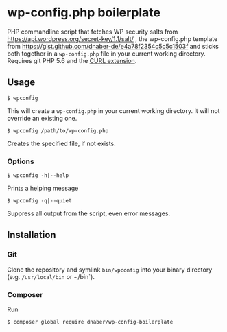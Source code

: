 # wp-config.php boilerplate

PHP commandline script that fetches WP security salts from https://api.wordpress.org/secret-key/1.1/salt/ , the wp-config.php template from https://gist.github.com/dnaber-de/e4a78f2354c5c5c1503f and sticks both together in a `wp-config.php` file in your current working directory. Requires git PHP 5.6 and the [CURL extension](http://de2.php.net/manual/en/book.curl.php).

## Usage

```
$ wpconfig 
```
This will create a `wp-config.php` in your current working directory. It will not override an existing one.
 
```
$ wpconfig /path/to/wp-config.php
```
Creates the specified file, if not exists.

### Options

```
$ wpconfig -h|--help
```
Prints a helping message

```
$ wpconfig -q|--quiet
```
Suppress all output from the script, even error messages.

## Installation

### Git
Clone the repository and symlink `bin/wpconfig` into your binary directory (e.g. `/usr/local/bin` or ~/bin`).

### Composer

Run
```
$ composer global require dnaber/wp-config-boilerplate
```
 